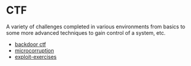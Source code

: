 # CTF
A variety of challenges completed in various environments from basics to some more advanced techniques to gain control of a system, etc.

- [backdoor ctf](https://backdoor.sdslabs.co)
- [microcorruption](https://microcorruption.com)
- [exploit-exercises](http://exploit-exercises.com)
